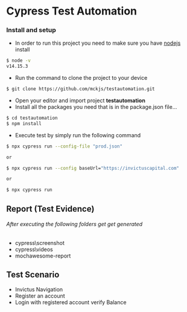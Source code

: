 # Cypress Test Automation
### Install and setup
- In order to run this project you need to make sure you have [nodejs](https://nodejs.org/en/download/) install
```sh
$ node -v
v14.15.3
```
- Run the command to clone the project to your device
```sh
$ git clone https://github.com/mckjs/testautomation.git
``` 
- Open your editor and import project **testautomation**
- Install all the packages you need that is in the package.json file...
```sh
$ cd testautomation
$ npm install 
```
- Execute test by simply run the following command
```sh
$ npx cypress run --config-file "prod.json"

or 

$ npx cypress run --config baseUrl="https://invictuscapital.com"

or 

$ npx cypress run

```
## Report (Test Evidence)
 ###### After executing the following folders get get generated
 -  cypress\screenshot
 -  cypress\videos
 -  mochawesome-report

## Test Scenario
 -  Invictus Navigation
 -  Register an account
 -  Login with registered account verify Balance

